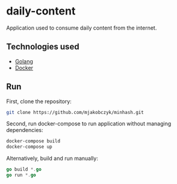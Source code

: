 # daily-content

Application used to consume daily content from the internet.

## Technologies used

* [Golang](https://golang.org/)
* [Docker](https://www.docker.com/)

## Run

First, clone the repository:

```bash
git clone https://github.com/mjakobczyk/minhash.git
```
Second, run docker-compose to run application without managing dependencies:

```bash
docker-compose build
docker-compose up
```

Alternatively, build and run manually:

```go
go build *.go
go run *.go
```